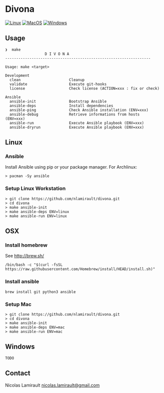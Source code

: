 # Divona

[![Linux](https://github.com/nlamirault/divona/actions/workflows/setup-linux.yml/badge.svg)](https://github.com/nlamirault/divona/actions/workflows/setup-linux.yml)
[![MacOS](https://github.com/nlamirault/divona/actions/workflows/setup-mac.yml/badge.svg)](https://github.com/nlamirault/divona/actions/workflows/setup-mac.yml)
[![Windows](https://github.com/nlamirault/divona/actions/workflows/setup-windows.yml/badge.svg)](https://github.com/nlamirault/divona/actions/workflows/setup-windows.yml)

## Usage

```shell
❯  make
                  D I V O N A
------------------------------------------------------------------

Usage: make <target>

Development
  clean                      Cleanup
  validate                   Execute git-hooks
  license                    Check license (ACTION=xxx : fix or check)

Ansible
  ansible-init               Bootstrap Ansible
  ansible-deps               Install dependencies
  ansible-ping               Check Ansible installation (ENV=xxx)
  ansible-debug              Retrieve informations from hosts (ENV=xxx)
  ansible-run                Execute Ansible playbook (ENV=xxx)
  ansible-dryrun             Execute Ansible playbook (ENV=xxx)
```

## Linux

### Ansible

Install Ansible using pip or your package manager. For Archlinux:

```shell
> pacman -Sy ansible
```

### Setup Linux Workstation

```shell
> git clone https://github.com/nlamirault/divona.git
> cd divona
> make ansible-init
> make ansible-deps ENV=linux
> make ansible-run ENV=linux
```

## OSX

### Install homebrew

See http://brew.sh/

```shell
/bin/bash -c "$(curl -fsSL https://raw.githubusercontent.com/Homebrew/install/HEAD/install.sh)"
```

### Install ansible

```shell
brew install git python3 ansible
```

### Setup Mac

```shell
> git clone https://github.com/nlamirault/divona.git
> cd divona
> make ansible-init
> make ansible-deps ENV=mac
> make ansible-run ENV=mac
```

## Windows

`TODO`

## Contact

Nicolas Lamirault <nicolas.lamirault@gmail.com>
